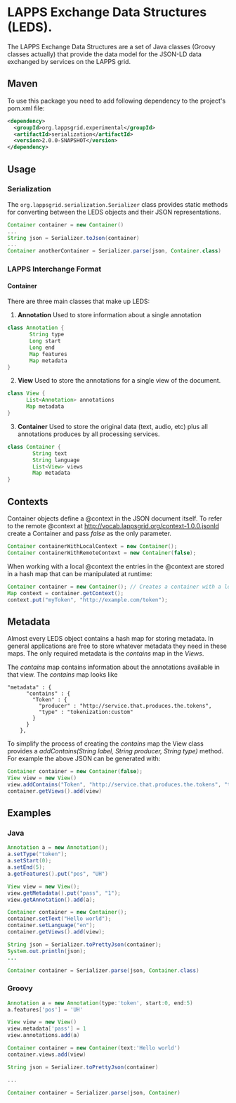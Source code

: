 LAPPS Exchange Data Structures (LEDS).
======================================

The LAPPS Exchange Data Structures are a set of Java classes (Groovy classes 
actually) that provide the data model for the JSON-LD data exchanged by services on the
LAPPS grid. 

## Maven

To use this package you need to add following dependency to the project's pom.xml file:

```xml
<dependency>
  <groupId>org.lappsgrid.experimental</groupId>
  <artifactId>serialization</artifactId>
  <version>2.0.0-SNAPSHOT</version>
</dependency>
```

## Usage

### Serialization

The `org.lappsgrid.serialization.Serializer` class provides static methods for converting
between the LEDS objects and their JSON representations.

```groovy
Container container = new Container()
...
String json = Serializer.toJson(container)
...
Container anotherContainer = Serializer.parse(json, Container.class)
```

### LAPPS Interchange Format

#### Container


There are three main classes that make up LEDS:

1. **Annotation** Used to store information about a single annotation
```groovy
class Annotation {
       String type
       Long start
       Long end
       Map features
       Map metadata
}
```

2. **View** Used to store the annotations for a single view of the document.
```groovy
class View {
      List<Annotation> annotations
      Map metadata
}
```

3. **Container** Used to store the original data (text, audio, etc) plus all annotations produces by all
processing services.
```groovy
class Container {
        String text
        String language
        List<View> views
        Map metadata
}
```

## Contexts

Container objects define a @context in the JSON document itself.  To refer to the remote @context at http://vocab.lappsgrid.org/context-1.0.0.jsonld create a Container and pass _false_ as the only parameter.

```java
Container containerWithLocalContext = new Container();
Container containerWithRemoteContext = new Container(false);
```

When working with a local @context the entries in the @context are stored in a hash map that can be manipulated at runtime:

```java
Container container = new Container(); // Creates a container with a local @context object.
Map context = container.getContext();
context.put("myToken", "http://example.com/token");
```

## Metadata

Almost every LEDS object contains a hash map for storing metadata.  In general applications are
free to store whatever metadata they need in these maps.  The only required metadata
is the _contains_ map in the _Views_.

The _contains_ map contains information about the annotations available in that
view.  The _contains_
map looks like

```
"metadata" : {
      "contains" : {
        "Token" : {
          "producer" : "http://service.that.produces.the.tokens",
          "type" : "tokenization:custom"
        }
      }
    },
```

To simplify the process of creating the _contains_ map the View class
provides a _addContains(String label, String producer, String type)_ method. For
 example the above JSON can be generated with:

```java
Container container = new Container(false);
View view = new View()
view.addContains("Token", "http://service.that.produces.the.tokens", "tokenization:custom");
container.getViews().add(view)
```

## Examples

### Java

```java
Annotation a = new Annotation();
a.setType("token");
a.setStart(0);
a.setEnd(5);
a.getFeatures().put("pos", "UH")

View view = new View();
view.getMetadata().put("pass", "1");
view.getAnnotation().add(a);

Container container = new Container();
container.setText("Hello world");
container.setLanguage("en");
container.getViews().add(view);

String json = Serializer.toPrettyJson(container);
System.out.println(json);
...

Container container = Serializer.parse(json, Container.class)
```

### Groovy
```groovy
Annotation a = new Annotation(type:'token', start:0, end:5)
a.features['pos'] = 'UH'

View view = new View()
view.metadata['pass'] = 1
view.annotations.add(a)

Container container = new Container(text:'Hello world')
container.views.add(view)

String json = Serializer.toPrettyJson(container)

...

Container container = Serializer.parse(json, Container)
```
